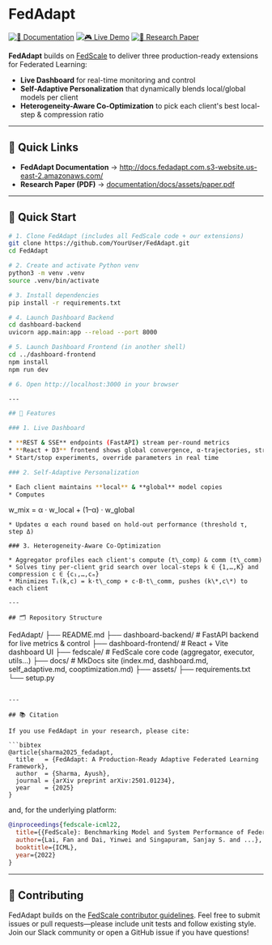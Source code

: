 # FedAdapt

[![📖 Documentation](https://img.shields.io/badge/Documentation-FedAdapt-brightgreen?style=for-the-badge&logo=read-the-docs)](http://docs.fedadapt.com.s3-website.us-east-2.amazonaws.com/)
[![🎮 Live Demo](https://img.shields.io/badge/Live%20Demo-Dashboard-blue?style=for-the-badge&logo=aws)](https://main.d2wox4wfo4y7ac.amplifyapp.com/)
[![📄 Research Paper](https://img.shields.io/badge/Research%20Paper-PDF-orange?style=for-the-badge&logo=arxiv)](documentation/docs/assets/paper.pdf)

**FedAdapt** builds on [FedScale](https://fedscale.readthedocs.io/en/latest/) to deliver three production-ready extensions for Federated Learning:

- **Live Dashboard** for real-time monitoring and control  
- **Self-Adaptive Personalization** that dynamically blends local/global models per client  
- **Heterogeneity-Aware Co-Optimization** to pick each client's best local-step & compression ratio  

---

## 🔗 Quick Links

- **FedAdapt Documentation** → http://docs.fedadapt.com.s3-website.us-east-2.amazonaws.com/
- **Research Paper (PDF)** → [documentation/docs/assets/paper.pdf](documentation/docs/assets/paper.pdf)  

---

## 🚀 Quick Start

```bash
# 1. Clone FedAdapt (includes all FedScale code + our extensions)
git clone https://github.com/YourUser/FedAdapt.git
cd FedAdapt

# 2. Create and activate Python venv
python3 -m venv .venv
source .venv/bin/activate

# 3. Install dependencies
pip install -r requirements.txt

# 4. Launch Dashboard Backend
cd dashboard-backend
uvicorn app.main:app --reload --port 8000

# 5. Launch Dashboard Frontend (in another shell)
cd ../dashboard-frontend
npm install
npm run dev

# 6. Open http://localhost:3000 in your browser

---

## 📑 Features

### 1. Live Dashboard

* **REST & SSE** endpoints (FastAPI) stream per-round metrics
* **React + D3** frontend shows global convergence, α-trajectories, straggler profiles, bandwidth savings
* Start/stop experiments, override parameters in real time

### 2. Self-Adaptive Personalization

* Each client maintains **local** & **global** model copies
* Computes

  ```
  w_mix = α · w_local + (1–α) · w_global
  ```
* Updates α each round based on hold-out performance (threshold τ, step Δ)

### 3. Heterogeneity-Aware Co-Optimization

* Aggregator profiles each client's compute (t\_comp) & comm (t\_comm)
* Solves tiny per-client grid search over local‐steps k ∈ {1,…,K} and compression c ∈ {c₁,…,cₘ}
* Minimizes Tᵢ(k,c) = k·t\_comp + c·B·t\_comm, pushes (k\*,c\*) to each client

---

## 🗂 Repository Structure

```
FedAdapt/
├── README.md
├── dashboard-backend/      # FastAPI backend for live metrics & control
├── dashboard-frontend/     # React + Vite dashboard UI
├── fedscale/               # FedScale core code (aggregator, executor, utils…)
├── docs/                   # MkDocs site (index.md, dashboard.md, self_adaptive.md, cooptimization.md)
├── assets/
├── requirements.txt
└── setup.py
```

---

## 📚 Citation

If you use FedAdapt in your research, please cite:

```bibtex
@article{sharma2025_fedadapt,
  title   = {FedAdapt: A Production-Ready Adaptive Federated Learning Framework},
  author  = {Sharma, Ayush},
  journal = {arXiv preprint arXiv:2501.01234},
  year    = {2025}
}
```

and, for the underlying platform:

```bibtex
@inproceedings{fedscale-icml22,
  title={{FedScale}: Benchmarking Model and System Performance of Federated Learning at Scale},
  author={Lai, Fan and Dai, Yinwei and Singapuram, Sanjay S. and ...},
  booktitle={ICML},
  year={2022}
}
```

---

## 🤝 Contributing

FedAdapt builds on the [FedScale contributor guidelines](https://github.com/SymbioticLab/FedScale).
Feel free to submit issues or pull requests—please include unit tests and follow existing style.
Join our Slack community or open a GitHub issue if you have questions!

```
```
